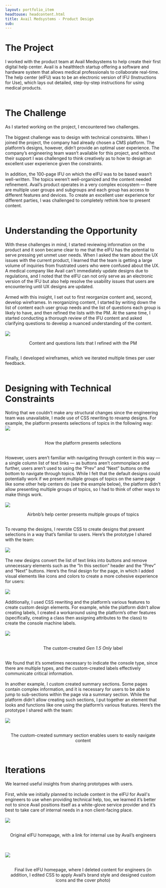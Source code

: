 ```yaml
---
layout: portfolio_item
headtouse: headcontent.html
title: Avail Medsystems - Product Design 
sub: 
---
```

# The Project

<div class="small_container">
I worked with the product team at Avail Medsystems to help create their first digital help center. Avail is a healthtech startup offering a software and hardware system that allows medical professionals to collaborate real-time. The help center (eIFU) was to be an electronic version of IFU (Instructions for Use), which lays out detailed, step-by-step instructions for using medical products.  
</div>	 
<br>

<h1> The Challenge </h1> 


<div class="small_container">
As I started working on the project, I encountered two challenges.
	<br>
	<br>
The biggest challenge was to design with technical constraints. When I joined the project, the company had already chosen a CMS platform. The platform’s designs, however, didn’t provide an optimal user experience. The company’s engineering team wasn’t available for this project, and without their support I was challenged to think creatively as to how to design an excellent user experience given the constraints. 
	<br>
	<br>
In addition, the 100-page IFU on which the eIFU was to be based wasn’t well-written. The topics weren’t well-organized and the content needed refinement. Avail’s product operates in a very complex ecosystem — there are multiple user groups and subgroups and each group has access to different features and devices. To create an excellent user experience for different parties, I was challenged to completely rethink how to present content. 
</div>	 
<br>
<h1> Understanding the Opportunity </h1> 

<div class="small_container">
With these challenges in mind, I started reviewing information on the product and it soon became clear to me that the eIFU has the potential to serve pressing yet unmet user needs. When I asked the team about the UX issues with the current product, I learned that the team is getting a large volume of inquiries from frustrated users who were confused about the UX. A medical company like Avail can’t immediately update designs due to regulations, and I noted that the eIFU can not only serve as an electronic version of the IFU but also help resolve the usability issues that users are encountering until UX designs are updated. 
	<br>
	<br>
Armed with this insight, I set out to first reorganize content and, second, develop wireframes. In reorganizing content, I started by writing down the list of content each user group needs and the list of questions each group is likely to have, and then refined the lists with the PM. At the same time, I started conducting a thorough review of the IFU content and asked clarifying questions to develop a nuanced understanding of the content. 	
</div> 
<br> 


<div class="text_center">
	<img src="/images/avail1.png">
	<br> 
</div>
<div class="feedlycaption"><p style="text-align: center;">
Content and questions lists that I refined with the PM 
   </p> </div>
<br> 

<div class="small_container">
Finally, I developed wireframes, which we iterated multiple times per user feedback.  
</div> 
<br> 

<h1> Designing with Technical Constraints </h1> 

<div class="small_container">
Noting that we couldn’t make any structural changes since the engineering team was unavailable, I made use of CSS rewriting to revamp designs. For example, the platform presents selections of topics in the following way: 
</div> 

<div class="text_center">
	<img src="/images/avail2.png">
	<br> 
</div>
<br>
<div class="feedlycaption"><p style="text-align: center;">
How the platform presents selections 
   </p> </div>
<br> 

<div class="small_container">
However, users aren’t familiar with navigating through content in this way —  a single column list of text links — as buttons aren’t commonplace and further, users aren’t used to using the “Prev” and “Next” buttons on the bottom to navigate through topics. While I felt that the default designs could potentially work if we present multiple groups of topics on the same page like some other help centers do (see the example below), the platform didn’t allow presenting multiple groups of topics, so I had to think of other ways to make things work.  
</div> 
<br> 
<div class="text_center">
	<img src="/images/avail3.png">
	<br> 
</div>
<div class="feedlycaption"><p style="text-align: center;">
Airbnb’s help center presents multiple groups of topics 
   </p> </div>
<br> 


<div class="small_container">
To revamp the designs, I rewrote CSS to create designs that present selections in a way that’s familiar to users. Here’s the prototype I shared with the team: 
</div> 

<br> 
<div class="text_center">
	<img src="/images/avail4.png">
	<br> 
</div>
<br> 

<div class="small_container">
The new designs convert the list of text links into buttons and remove unnecessary elements such as the “In this section” header and the “Prev” and “Next” buttons. Here’s the final design for the page, in which I added visual elements like icons and colors to create a more cohesive experience for users:
</div> 

<br> 
<div class="text_center">
	<img src="/images/avail5.png">
	<br> 
</div>
<br> 

<div class="small_container">
Additionally, I used CSS rewriting and the platform’s various features to create custom design elements. For example, while the platform didn’t allow creating labels, I created a workaround using the platform’s other features (specifically, creating a class then assigning attributes to the class) to create the console machine labels. 
</div> 

<br> 
<div class="text_center">
	<img src="/images/avail6.png">
	<br> 
</div>
<br> 
<div class="feedlycaption"><p style="text-align: center;">
	The custom-created <em>Gen 1.5 Only</em> label 
   </p> </div>
<br> 

<div class="small_container">
We found that it’s sometimes necessary to indicate the console type, since there are multiple types, and the custom-created labels effectively communicate critical information. 
	<br>
	<br> 
	In another example, I custom created summary sections. Some pages contain complex information, and it is necessary for users to be able to jump to sub-sections within the page via a summary section. While the platform didn’t allow creating such sections, I put together an element that looks and functions like one using the platform’s various features. Here’s the prototype I shared with the team:  
</div> 
<br> 
<div class="text_center">
	<img src="/images/avail7.png">
	<br> 
</div>
<br> 
<div class="feedlycaption"><p style="text-align: center;">
The custom-created summary section enables users to easily navigate content  
   </p> </div>
<br> 

<h1> Iterations </h1> 
<div class="small_container">
We learned useful insights from sharing prototypes with users. 
<br>
<br> 
First, while we initially planned to include content in the eIFU for Avail's engineers to use when providing technical help, too, we learned it’s better not to since Avail positions itself as a white-glove service provider and it’s best to take care of internal needs in a non client-facing place. 
</div> 

<br> 
<div class="text_center">
	<img src="/images/avail8.png">
	<br> 
</div>
<br> 
<div class="feedlycaption"><p style="text-align: center;">
Original eIFU homepage, with a link for internal use by Avail’s engineers  
   </p> </div>
<br> 
<br> 
<div class="text_center">
	<img src="/images/avail9.png">
	<br> 
</div>
<br> 
<div class="feedlycaption"><p style="text-align: center;">
Final live eIFU homepage, where I deleted content for engineers (in addition, I edited CSS to apply Avail’s brand style and designed custom icons and the cover photo)  
   </p> </div>
<br> 
